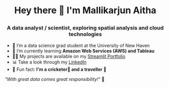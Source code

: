 # <p align="center"> Hey there 👋 I'm Mallikarjun Aitha</p>
### <p align="center"> A data analyst / scientist, exploring spatial analysis and cloud technologies</p>

- 🔭 I’m a data science grad student at the University of New Haven  
- 🌱 I’m currently learning <b>Amazon Web Services (AWS) and Tableau</b> 
- 👨‍💻 My projects are available on my [Streamlit Portfolio](https://mallikarjun.streamlit.app)  
- 📊 Take a look through my [LinkedIn](https://www.linkedin.com/in/mallikarjun-aitha/)  
- 💬 Fun fact: <b>I'm a cricketer🏏 and a traveller 💼</b>

_"With great data comes great responsibility!"_ 🚀  

